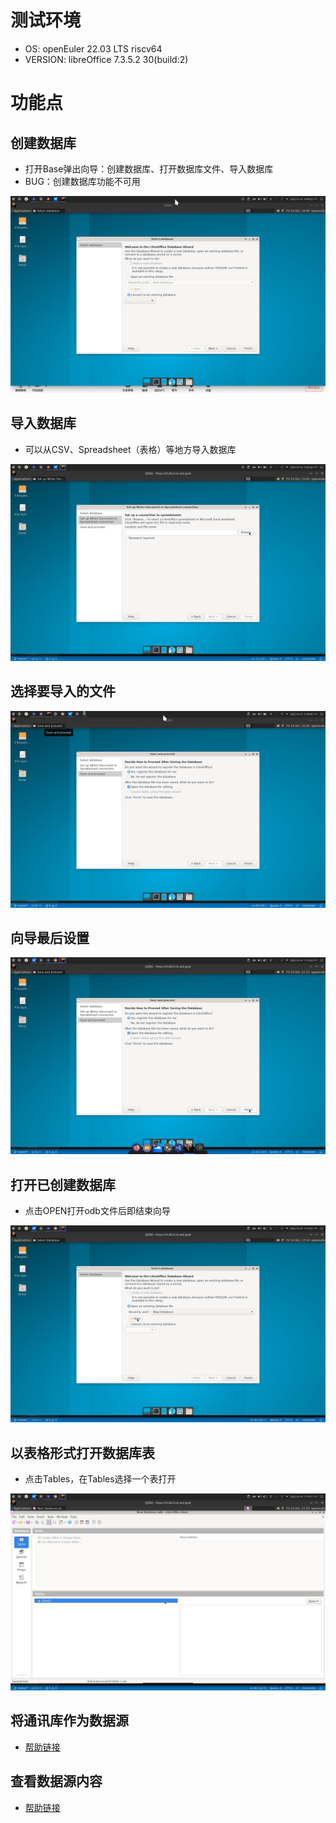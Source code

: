 # 测试环境

- OS: openEuler 22.03 LTS riscv64
- VERSION: libreOffice 7.3.5.2 30(build:2)

# 功能点

## 创建数据库

- 打开Base弹出向导：创建数据库、打开数据库文件、导入数据库
- BUG：创建数据库功能不可用

![](./Pictures/Screenshot_20221014_144933.png)

## 导入数据库

- 可以从CSV、Spreadsheet（表格）等地方导入数据库

![](./Pictures/Screenshot_20221014_150228.png)

## 选择要导入的文件

![](./Pictures/Screenshot_20221014_155641.png)

## 向导最后设置

![](./Pictures/Screenshot_20221014_171229.png)

## 打开已创建数据库

- 点击OPEN打开odb文件后即结束向导

![](./Pictures/Screenshot_20221014_171500.png)

## 以表格形式打开数据库表

- 点击Tables，在Tables选择一个表打开

![](./Pictures/Screenshot_20221014_171918.png)

## 将通讯库作为数据源

- [帮助链接](https://help.libreoffice.org/latest/zh-CN/text/shared/guide/data_addressbook.html?&DbPAR=SHARED&System=UNIX)

## 查看数据源内容

- [帮助链接](https://help.libreoffice.org/latest/zh-CN/text/shared/01/04180100.html?&DbPAR=SHARED&System=UNIX)
